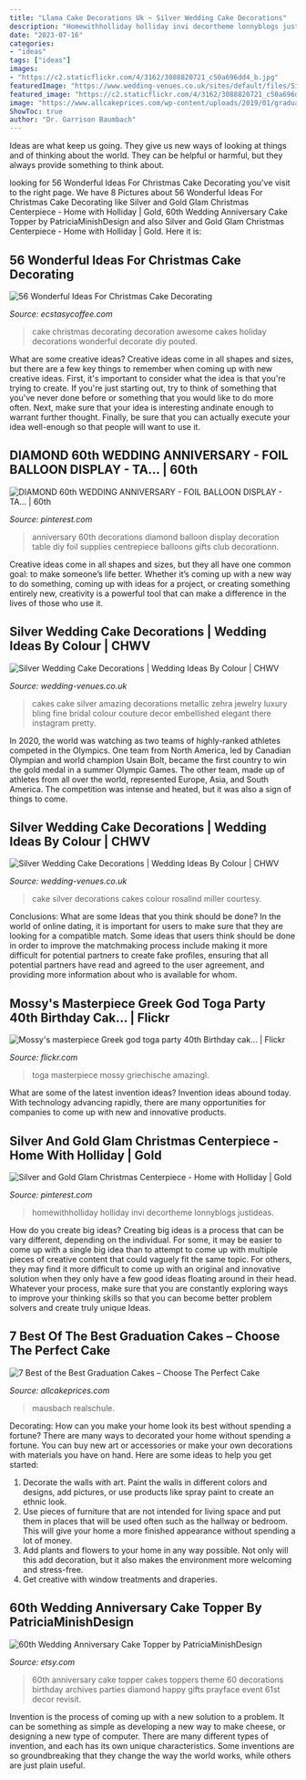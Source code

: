 ```yaml
---
title: "Llama Cake Decorations Uk ~ Silver Wedding Cake Decorations"
description: "Homewithholliday holliday invi decortheme lonnyblogs justideas"
date: "2023-07-16"
categories:
- "ideas"
tags: ["ideas"]
images:
- "https://c2.staticflickr.com/4/3162/3088820721_c50a696dd4_b.jpg"
featuredImage: "https://www.wedding-venues.co.uk/sites/default/files/Silver-wedding-cake-decorations-ArtDeco_FineCakesbyZehra.jpg"
featured_image: "https://c2.staticflickr.com/4/3162/3088820721_c50a696dd4_b.jpg"
image: "https://www.allcakeprices.com/wp-content/uploads/2019/01/graduation-cake-1398944_1920.jpg"
ShowToc: true
author: "Dr. Garrison Baumbach"
---
```



Ideas are what keep us going. They give us new ways of looking at things and of thinking about the world. They can be helpful or harmful, but they always provide something to think about.

	

		
looking for 56 Wonderful Ideas For Christmas Cake Decorating you've visit to the right page. We have 8 Pictures about 56 Wonderful Ideas For Christmas Cake Decorating like Silver and Gold Glam Christmas Centerpiece - Home with Holliday | Gold, 60th Wedding Anniversary Cake Topper by PatriciaMinishDesign and also Silver and Gold Glam Christmas Centerpiece - Home with Holliday | Gold. Here it is:
		
    
## 56 Wonderful Ideas For Christmas Cake Decorating

<img loading=lazy src="https://i1.wp.com/www.ecstasycoffee.com/wp-content/uploads/2016/11/Christmas-Cake-Decorating-Ideas8.jpeg?resize=570,643" onerror="this.onerror=null;this.src='https://tse3.mm.bing.net/th?id=OIP.gA6zSgVtRQi1JEdKEwtLyAHaIW&amp;pid=15.1';" alt="56 Wonderful Ideas For Christmas Cake Decorating">

_Source: ecstasycoffee.com_

>cake christmas decorating decoration awesome cakes holiday decorations wonderful decorate diy pouted. 

	

What are some creative ideas?
Creative ideas come in all shapes and sizes, but there are a few key things to remember when coming up with new creative ideas. First, it's important to consider what the idea is that you're trying to create. If you're just starting out, try to think of something that you've never done before or something that you would like to do more often. Next, make sure that your idea is interesting andinate enough to warrant further thought. Finally, be sure that you can actually execute your idea well-enough so that people will want to use it.

    
## DIAMOND 60th WEDDING ANNIVERSARY - FOIL BALLOON DISPLAY - TA… | 60th

<img loading=lazy src="https://i.pinimg.com/736x/fc/f3/88/fcf38847a113a6123021d47685590e85.jpg" onerror="this.onerror=null;this.src='https://tse2.mm.bing.net/th?id=OIP.nMtVGnFS0Cd8sof4McOxmQHaND&amp;pid=15.1';" alt="DIAMOND 60th WEDDING ANNIVERSARY - FOIL BALLOON DISPLAY - TA… | 60th">

_Source: pinterest.com_

>anniversary 60th decorations diamond balloon display decoration table diy foil supplies centrepiece balloons gifts club decorationn. 

	

Creative ideas come in all shapes and sizes, but they all have one common goal: to make someone’s life better. Whether it’s coming up with a new way to do something, coming up with ideas for a project, or creating something entirely new, creativity is a powerful tool that can make a difference in the lives of those who use it.

    
## Silver Wedding Cake Decorations | Wedding Ideas By Colour | CHWV

<img loading=lazy src="https://www.wedding-venues.co.uk/sites/default/files/Silver-wedding-cake-decorations-ArtDeco_FineCakesbyZehra.jpg" onerror="this.onerror=null;this.src='https://tse3.mm.bing.net/th?id=OIP.tul4lAunWSCCt9lPsZP0jgHaLW&amp;pid=15.1';" alt="Silver Wedding Cake Decorations | Wedding Ideas By Colour | CHWV">

_Source: wedding-venues.co.uk_

>cakes cake silver amazing decorations metallic zehra jewelry luxury bling fine bridal colour couture decor embellished elegant there instagram pretty. 

	

In 2020, the world was watching as two teams of highly-ranked athletes competed in the Olympics. One team from North America, led by Canadian Olympian and world champion Usain Bolt, became the first country to win the gold medal in a summer Olympic Games. The other team, made up of athletes from all over the world, represented Europe, Asia, and South America. The competition was intense and heated, but it was also a sign of things to come.

    
## Silver Wedding Cake Decorations | Wedding Ideas By Colour | CHWV

<img loading=lazy src="https://www.wedding-venues.co.uk/sites/default/files/Silver-wedding-cake-decorations-Vintage_RosalindMillerCakes_1.jpg" onerror="this.onerror=null;this.src='https://tse2.mm.bing.net/th?id=OIP.O6KbBRzWoqGeUbkrDyJ-iAHaKX&amp;pid=15.1';" alt="Silver Wedding Cake Decorations | Wedding Ideas By Colour | CHWV">

_Source: wedding-venues.co.uk_

>cake silver decorations cakes colour rosalind miller courtesy. 

	

Conclusions: What are some Ideas that you think should be done?
In the world of online dating, it is important for users to make sure that they are looking for a compatible match. Some ideas that users think should be done in order to improve the matchmaking process include making it more difficult for potential partners to create fake profiles, ensuring that all potential partners have read and agreed to the user agreement, and providing more information about who is available for whom.

    
## Mossy&#039;s Masterpiece Greek God Toga Party 40th Birthday Cak… | Flickr

<img loading=lazy src="https://c2.staticflickr.com/4/3162/3088820721_c50a696dd4_b.jpg" onerror="this.onerror=null;this.src='https://tse2.mm.bing.net/th?id=OIP.y1KicDAomVx9rCqiY36cRQHaJ4&amp;pid=15.1';" alt="Mossy&#039;s masterpiece Greek god toga party 40th Birthday cak… | Flickr">

_Source: flickr.com_

>toga masterpiece mossy griechische amazingl. 

	

What are some of the latest invention ideas?
Invention ideas abound today. With technology advancing rapidly, there are many opportunities for companies to come up with new and innovative products.

    
## Silver And Gold Glam Christmas Centerpiece - Home With Holliday | Gold

<img loading=lazy src="https://i.pinimg.com/originals/c1/45/a4/c145a47c0e7b20a9a04b754d1f6ea2b6.jpg" onerror="this.onerror=null;this.src='https://tse2.mm.bing.net/th?id=OIP._dxTLuo6br6GlccV2ULFFQHaLF&amp;pid=15.1';" alt="Silver and Gold Glam Christmas Centerpiece - Home with Holliday | Gold">

_Source: pinterest.com_

>homewithholliday holliday invi decortheme lonnyblogs justideas. 

	

How do you create big ideas?
Creating big ideas is a process that can be vary different, depending on the individual. For some, it may be easier to come up with a single big idea than to attempt to come up with multiple pieces of creative content that could vaguely fit the same topic. For others, they may find it more difficult to come up with an original and innovative solution when they only have a few good ideas floating around in their head. Whatever your process, make sure that you are constantly exploring ways to improve your thinking skills so that you can become better problem solvers and create truly unique Ideas.

    
## 7 Best Of The Best Graduation Cakes – Choose The Perfect Cake

<img loading=lazy src="https://www.allcakeprices.com/wp-content/uploads/2019/01/graduation-cake-1398944_1920.jpg" onerror="this.onerror=null;this.src='https://tse2.mm.bing.net/th?id=OIP.GOs3rs9_a3DvAqSUOTuvoAHaLH&amp;pid=15.1';" alt="7 Best of the Best Graduation Cakes – Choose The Perfect Cake">

_Source: allcakeprices.com_

>mausbach realschule. 

	

Decorating: How can you make your home look its best without spending a fortune?
There are many ways to decorated your home without spending a fortune. You can buy new art or accessories or make your own decorations with materials you have on hand. Here are some ideas to help you get started: 
1. Decorate the walls with art. Paint the walls in different colors and designs, add pictures, or use products like spray paint to create an ethnic look. 
2. Use pieces of furniture that are not intended for living space and put them in places that will be used often such as the hallway or bedroom. This will give your home a more finished appearance without spending a lot of money. 
3. Add plants and flowers to your home in any way possible. Not only will this add decoration, but it also makes the environment more welcoming and stress-free. 
4. Get creative with window treatments and draperies.

    
## 60th Wedding Anniversary Cake Topper By PatriciaMinishDesign

<img loading=lazy src="https://img0.etsystatic.com/009/0/6111366/il_570xN.437611808_hk70.jpg" onerror="this.onerror=null;this.src='https://tse4.mm.bing.net/th?id=OIP.MwmTreT4kEsQG7YlbgXNIQHaJ4&amp;pid=15.1';" alt="60th Wedding Anniversary Cake Topper by PatriciaMinishDesign">

_Source: etsy.com_

>60th anniversary cake topper cakes toppers theme 60 decorations birthday archives parties diamond happy gifts prayface event 61st decor revisit. 

	

Invention is the process of coming up with a new solution to a problem. It can be something as simple as developing a new way to make cheese, or designing a new type of computer. There are many different types of invention, and each has its own unique characteristics. Some inventions are so groundbreaking that they change the way the world works, while others are just plain useful.

